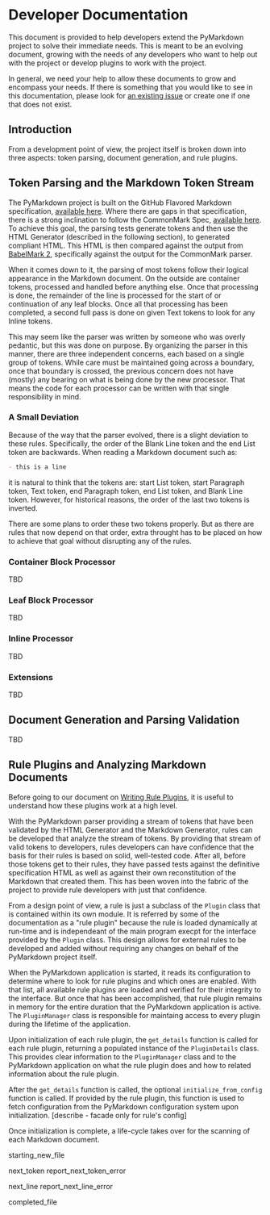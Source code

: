 # Developer Documentation

This document is provided to help developers extend the PyMarkdown project to
solve their immediate needs.  This is meant to be an evolving document, growing
with the needs of any developers who want to help out with the project or
develop plugins to work with the project.

In general, we need your help to allow these documents to grow and encompass
your needs.  If there is something that you would like to see in this
documentation, please look for
[an existing issue](https://github.com/jackdewinter/pymarkdown/issues)
or create one if one that does not exist.

## Introduction

From a development point of view, the project itself is broken down into three
aspects: token parsing, document generation, and rule plugins.

## Token Parsing and the Markdown Token Stream

The PyMarkdown project is built on the GitHub Flavored Markdown specification,
[available here](https://github.github.com/gfm/).  Where there are gaps in
that specification, there is a strong inclination to follow the CommonMark
Spec, [available here](https://spec.commonmark.org/).  To achieve this goal,
the parsing tests generate tokens and then use the HTML Generator (described
in the following section), to generated compliant HTML.  This HTML is then
compared against the output from
[BabelMark 2](https://johnmacfarlane.net/babelmark2/), specifically against
the output for the CommonMark parser.

When it comes down to it, the parsing of most tokens follow their logical
appearance in the Markdown document.  On the outside are container tokens,
processed and handled before anything else.  Once that processing is done,
the remainder of the line is processed for the start of or continuation of
any leaf blocks.  Once all that processing has been completed, a second full
pass is done on given Text tokens to look for any Inline tokens.

This may seem like the parser was written by someone who was overly pedantic,
but this was done on purpose.  By organizing the parser in this manner, there
are three independent concerns, each based on a single group of tokens. While
care must be maintained going across a boundary, once that boundary is crossed,
the previous concern does not have (mostly) any bearing on what is being done
by the new processor.  That means the code for each processor can be written
with that single responsibility in mind.

### A Small Deviation

Because of the way that the parser evolved, there is a slight deviation to
these rules.  Specifically, the order of the Blank Line token and the end
List token are backwards.  When reading a Markdown document such as:

```Markdown
- this is a line

```

it is natural to think that the tokens are: start List token, start Paragraph
token, Text token, end Paragraph token, end List token, and Blank Line token.
However, for historical reasons, the order of the last two tokens is inverted.

There are some plans to order these two tokens properly. But as there are rules
that now depend on that order, extra throught has to be placed on how to
achieve that goal without disrupting any of the rules.

### Container Block Processor

TBD

### Leaf Block Processor

TBD

### Inline Processor

TBD

### Extensions

TBD

## Document Generation and Parsing Validation

TBD

## Rule Plugins and Analyzing Markdown Documents

Before going to our document on
[Writing Rule Plugins](writing_rule_plugins.md),
it is useful to understand how these plugins work at a high level.

With the PyMarkdown parser providing a stream of tokens that have been
validated by the HTML Generator and the Markdown Generator, rules can be
developed that analyze the stream of tokens.  By providing that stream of
valid tokens to developers, rules developers can have confidence that the
basis for their rules is based on solid, well-tested code.  After all, before
those tokens get to their rules, they have passed tests against the definitive
specification HTML as well as against their own reconstitution of the Markdown
that created them.  This has been woven into the fabric of the project to
provide rule developers with just that confidence.

From a design point of view, a rule is just a subclass of the `Plugin`
class that is contained within its own module.  It is referred by some of the
documentation as a "rule plugin" because the rule is loaded dynamically at
run-time and is independeant of the main program execpt for the interface
provided by the `Plugin` class.  This design allows for external rules to be
developed and added without requiring any changes on behalf of the PyMarkdown
project itself.

When the PyMarkdown application is started, it reads its configuration to
determine where to look for rule plugins and which ones are enabled. With that
list, all available rule plugins are loaded and verified for their integrity
to the interface.  But once that has been accomplished, that rule plugin
remains in memory for the entire duration that the PyMarkdown application is
active.  The `PluginManager` class is responsible for maintaing access to
every plugin during the lifetime of the application.

Upon initialization of each rule plugin, the `get_details` function is called
for each rule plugin, returning a populated instance of the `PluginDetails`
class.  This provides clear information to the `PluginManager` class and to the
PyMarkdown application on what the rule plugin does and how to related
information about the rule plugin.

After the `get_details` function is called, the optional `initialize_from_config`
function is called.  If provided by the rule plugin, this function is used to
fetch configuration from the PyMarkdown configuration system upon initialization.
[describe - facade only for rule's config]

Once initialization is complete, a life-cycle takes over for the scanning
of each Markdown document.

starting_new_file

next_token
report_next_token_error

next_line
report_next_line_error

completed_file
